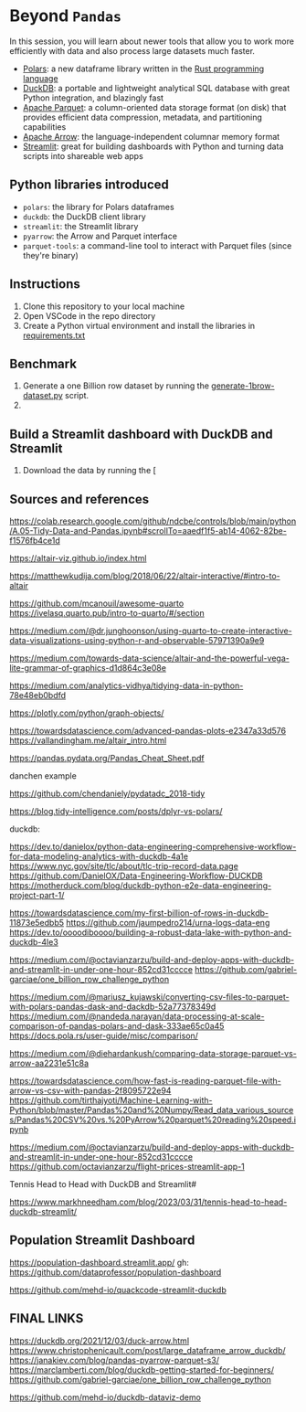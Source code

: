 # Beyond `Pandas`

In this session, you will learn about newer tools that allow you to work more efficiently with data and also process large datasets much faster.

- [Polars](https://pola.rs/): a new dataframe library written in the [Rust programming language](https://www.rust-lang.org/)
- [DuckDB](https://duckdb.org/): a portable and lightweight analytical SQL database with great Python integration, and blazingly fast
- [Apache Parquet](https://en.wikipedia.org/wiki/Apache_Parquet): a column-oriented data storage format (on disk) that provides efficient data compression, metadata, and partitioning capabilities
- [Apache Arrow](https://arrow.apache.org/): the language-independent columnar memory format 
- [Streamlit](https://streamlit.io/): great for building dashboards with Python and turning data scripts into shareable web apps

## Python libraries introduced

- `polars`: the library for Polars dataframes
- `duckdb`: the DuckDB client library
- `streamlit`: the Streamlit library
- `pyarrow`: the Arrow and Parquet interface
- `parquet-tools`: a command-line tool to interact with Parquet files (since they're binary)


## Instructions

1. Clone this repository to your local machine
2. Open VSCode in the repo directory
3. Create a Python virtual environment and install the libraries in [requirements.txt](requirements.txt)




## Benchmark

1. Generate a one Billion row dataset by running the [generate-1brow-dataset.py](generate-1brow-dataset.py) script.
2. 



## Build a Streamlit dashboard with DuckDB and Streamlit

1. Download the data by running the [






## Sources and references

https://colab.research.google.com/github/ndcbe/controls/blob/main/python/A.05-Tidy-Data-and-Pandas.ipynb#scrollTo=aaedf1f5-ab14-4062-82be-f1576fb4ce1d

https://altair-viz.github.io/index.html

https://matthewkudija.com/blog/2018/06/22/altair-interactive/#intro-to-altair

https://github.com/mcanouil/awesome-quarto
https://ivelasq.quarto.pub/intro-to-quarto/#/section

https://medium.com/@dr.junghoonson/using-quarto-to-create-interactive-data-visualizations-using-python-r-and-observable-57971390a9e9

https://medium.com/towards-data-science/altair-and-the-powerful-vega-lite-grammar-of-graphics-d1d864c3e08e


https://medium.com/analytics-vidhya/tidying-data-in-python-78e48eb0bdfd

https://plotly.com/python/graph-objects/

https://towardsdatascience.com/advanced-pandas-plots-e2347a33d576
https://vallandingham.me/altair_intro.html


https://pandas.pydata.org/Pandas_Cheat_Sheet.pdf


danchen example 

https://github.com/chendaniely/pydatadc_2018-tidy




https://blog.tidy-intelligence.com/posts/dplyr-vs-polars/


duckdb:

https://dev.to/danielox/python-data-engineering-comprehensive-workflow-for-data-modeling-analytics-with-duckdb-4a1e
https://www.nyc.gov/site/tlc/about/tlc-trip-record-data.page
https://github.com/DanielOX/Data-Engineering-Workflow-DUCKDB
https://motherduck.com/blog/duckdb-python-e2e-data-engineering-project-part-1/


https://towardsdatascience.com/my-first-billion-of-rows-in-duckdb-11873e5edbb5
https://github.com/jaumpedro214/urna-logs-data-eng
https://dev.to/oooodiboooo/building-a-robust-data-lake-with-python-and-duckdb-4le3

https://medium.com/@octavianzarzu/build-and-deploy-apps-with-duckdb-and-streamlit-in-under-one-hour-852cd31cccce
https://github.com/gabriel-garciae/one_billion_row_challenge_python



https://medium.com/@mariusz_kujawski/converting-csv-files-to-parquet-with-polars-pandas-dask-and-dackdb-52a77378349d
https://medium.com/@nandeda.narayan/data-processing-at-scale-comparison-of-pandas-polars-and-dask-333ae65c0a45
https://docs.pola.rs/user-guide/misc/comparison/


https://medium.com/@diehardankush/comparing-data-storage-parquet-vs-arrow-aa2231e51c8a



https://towardsdatascience.com/how-fast-is-reading-parquet-file-with-arrow-vs-csv-with-pandas-2f8095722e94
https://github.com/tirthajyoti/Machine-Learning-with-Python/blob/master/Pandas%20and%20Numpy/Read_data_various_sources/Pandas%20CSV%20vs.%20PyArrow%20parquet%20reading%20speed.ipynb

https://medium.com/@octavianzarzu/build-and-deploy-apps-with-duckdb-and-streamlit-in-under-one-hour-852cd31cccce
https://github.com/octavianzarzu/flight-prices-streamlit-app-1


Tennis Head to Head with DuckDB and Streamlit# 

https://www.markhneedham.com/blog/2023/03/31/tennis-head-to-head-duckdb-streamlit/



## Population Streamlit Dashboard

https://population-dashboard.streamlit.app/
gh: https://github.com/dataprofessor/population-dashboard


https://github.com/mehd-io/quackcode-streamlit-duckdb







## FINAL LINKS

https://duckdb.org/2021/12/03/duck-arrow.html
https://www.christophenicault.com/post/large_dataframe_arrow_duckdb/
https://janakiev.com/blog/pandas-pyarrow-parquet-s3/
https://marclamberti.com/blog/duckdb-getting-started-for-beginners/
https://github.com/gabriel-garciae/one_billion_row_challenge_python






https://github.com/mehd-io/duckdb-dataviz-demo





